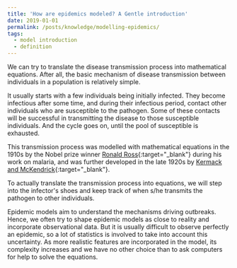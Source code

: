```yaml
---
title: 'How are epidemics modeled? A Gentle introduction'
date: 2019-01-01
permalink: /posts/knowledge/modelling-epidemics/
tags:
  - model introduction
  - definition
---
```



We can try to translate the disease transmission process into mathematical equations.
After all, the basic mechanism of disease transmission between individuals in a population is relatively simple.
 
It usually starts with a few individuals being initially infected. 
They become infectious after some time, and during their infectious period, contact other individuals who are susceptible to the pathogen. 
Some of these contacts will be successful in transmitting the disease to those susceptible individuals. 
And the cycle goes on, until the pool of susceptible is exhausted.

This transmission process was modelled with mathematical equations in the 1910s by the Nobel prize winner [Ronald Ross](https://en.wikipedia.org/wiki/Ronald_Ross){:target="_blank"} during his work on malaria, and was further developed in the late 1920s by [Kermack and McKendrick](https://en.wikipedia.org/wiki/Kermack%E2%80%93McKendrick_theory){:target="_blank"}.

To actually translate the transmission process into equations, we will step into the infector's shoes and keep track of when s/he transmits the pathogen to other individuals. 






Epidemic models aim to understand the mechanisms driving  outbreaks. 
Hence, we often try to shape epidemic models as close to reality and incorporate observational data. 
But it is usually difficult to observe perfectly an epidemic, so a lot of statistics is involved to take into account this uncertainty.
As more realistic features are incorporated in the model, its complexity increases and we have no other choice than to ask computers for help to solve the equations. 


